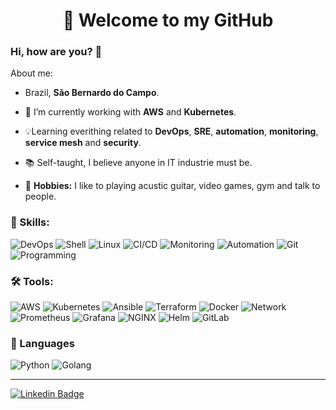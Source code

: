 <h1 align="center"> 
    🚀 Welcome to my GitHub
</h1>

### Hi, how are you? 👋

About me:

- Brazil, **São Bernardo do Campo**.

- 🔨 I’m currently working with **AWS** and **Kubernetes**.

- 💡Learning everithing related to **DevOps**, **SRE**, **automation**, **monitoring**, **service mesh** and **security**.

- 📚 Self-taught, I believe anyone in IT industrie must be.

- 💪 **Hobbies:** I like to playing acustic guitar, video games, gym and talk to people.

### 💯 Skills:

![DevOps](https://img.shields.io/badge/-DevOps-yellowgreen) ![Shell](https://img.shields.io/badge/-Shell-4EAA25?&logo=gnu%20bash&logoColor=FFFFFF) ![Linux](https://img.shields.io/badge/-Linux-FCC624?&logo=linux&logoColor=FFFFFF) ![CI/CD](https://img.shields.io/badge/-CI/CD-yellowgreen) ![Monitoring](https://img.shields.io/badge/-Monitoring-red) ![Automation](https://img.shields.io/badge/-Automation-green) ![Git](https://img.shields.io/badge/-Git-F05032?&logo=git&logoColor=FFFFFF) ![Programming](https://img.shields.io/badge/-Programming-blue)

### 🛠 Tools:

![AWS](https://img.shields.io/badge/-AWS-232F3E?&logo=amazon%20aws&logoColor=FFFFFF) ![Kubernetes](https://img.shields.io/badge/-Kubernetes-326CE5?&logo=kubernetes&logoColor=FFFFFF) ![Ansible](https://img.shields.io/badge/-Ansible-EE0000?&logo=ansible&logoColor=FFFFFF) ![Terraform](https://img.shields.io/badge/-Terraform-623CE4?&logo=terraform&logoColor=FFFFF) ![Docker](https://img.shields.io/badge/-Docker-2496ED?&logo=docker&logoColor=FFFFFF) ![Network](https://img.shields.io/badge/-Network-brightgreen?&logo=Network&logoColor=FFFFFF) ![Prometheus](https://img.shields.io/badge/-Prometheus-E6522C?&logo=prometheus&logoColor=FFFFFF) ![Grafana](https://img.shields.io/badge/-Grafana-F46800?&logo=grafana&logoColor=FFFFFF) ![NGINX](https://img.shields.io/badge/-NGINX-009639?&logo=nginx&logoColor=FFFFFF) ![Helm](https://img.shields.io/badge/-Helm-0F1689?&logo=helm&logoColor=FFFFFF) ![GitLab](https://img.shields.io/badge/-GitLab-232F3E?&logo=gitlab)

### 📝 Languages

![Python](https://img.shields.io/badge/-Python-blue?&logo=python&logoColor=FFFFFF) ![Golang](https://img.shields.io/badge/-Golang-white?&logo=go)

<hr>

[![Linkedin Badge](https://img.shields.io/badge/-LinkedIn-blue?style=flat-square&logo=Linkedin&logoColor=white&link=https://www.linkedin.com/in/danilo-lopes/)](https://www.linkedin.com/in/danilolopes/)
